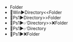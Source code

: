 - Folder
- 📌Win▶️Directory<<Folder
- 📌Ps1▶️Directory>>Folder
- 📌Ps1▶️✅Directory>>❌Folder
- 📌Ps1▶️✅Directory
- 📌Ps1▶️❌Folder